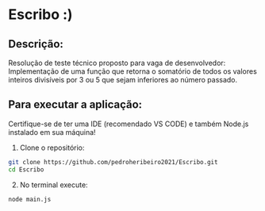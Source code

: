 # Escribo :)

## Descrição:

Resolução de teste técnico proposto para vaga de desenvolvedor: Implementação de uma função que retorna o somatório de todos os valores inteiros divisíveis por 3 ou 5 que sejam inferiores ao número passado.

## Para executar a aplicação:

Certifique-se de ter uma IDE (recomendado VS CODE) e também Node.js instalado em sua máquina!

1. Clone o repositório:

```bash
git clone https://github.com/pedroheribeiro2021/Escribo.git
cd Escribo
```

2. No terminal execute:

```node main.js```
